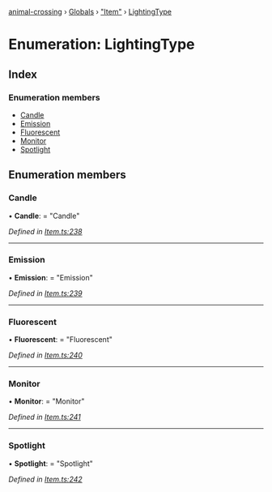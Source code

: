 [animal-crossing](../README.md) › [Globals](../globals.md) › ["Item"](../modules/_item_.md) › [LightingType](_item_.lightingtype.md)

# Enumeration: LightingType

## Index

### Enumeration members

* [Candle](_item_.lightingtype.md#candle)
* [Emission](_item_.lightingtype.md#emission)
* [Fluorescent](_item_.lightingtype.md#fluorescent)
* [Monitor](_item_.lightingtype.md#monitor)
* [Spotlight](_item_.lightingtype.md#spotlight)

## Enumeration members

###  Candle

• **Candle**: = "Candle"

*Defined in [Item.ts:238](https://github.com/Norviah/animal-crossing/blob/3d769dc/module/types/Item.ts#L238)*

___

###  Emission

• **Emission**: = "Emission"

*Defined in [Item.ts:239](https://github.com/Norviah/animal-crossing/blob/3d769dc/module/types/Item.ts#L239)*

___

###  Fluorescent

• **Fluorescent**: = "Fluorescent"

*Defined in [Item.ts:240](https://github.com/Norviah/animal-crossing/blob/3d769dc/module/types/Item.ts#L240)*

___

###  Monitor

• **Monitor**: = "Monitor"

*Defined in [Item.ts:241](https://github.com/Norviah/animal-crossing/blob/3d769dc/module/types/Item.ts#L241)*

___

###  Spotlight

• **Spotlight**: = "Spotlight"

*Defined in [Item.ts:242](https://github.com/Norviah/animal-crossing/blob/3d769dc/module/types/Item.ts#L242)*
